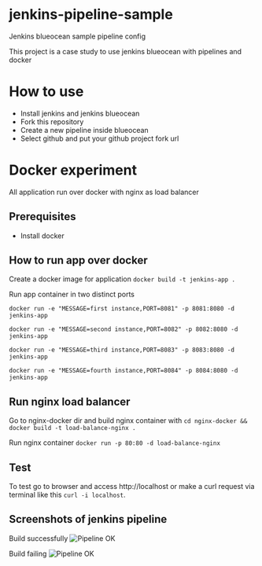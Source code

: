 # jenkins-pipeline-sample
Jenkins blueocean sample pipeline config

This project is a case study to use jenkins blueocean with pipelines and docker

# How to use
- Install jenkins and jenkins blueocean
- Fork this repository
- Create a new pipeline inside blueocean
- Select github and put your github project fork url

# Docker experiment
All application run over docker with nginx as load balancer

## Prerequisites
- Install docker

## How to run app over docker
Create a docker image for application ```docker build -t jenkins-app .```

Run app container in two distinct ports

``` docker run -e "MESSAGE=first instance,PORT=8081" -p 8081:8080 -d jenkins-app ```

``` docker run -e "MESSAGE=second instance,PORT=8082" -p 8082:8080 -d jenkins-app ```

``` docker run -e "MESSAGE=third instance,PORT=8083" -p 8083:8080 -d jenkins-app ```

``` docker run -e "MESSAGE=fourth instance,PORT=8084" -p 8084:8080 -d jenkins-app ```

## Run nginx load balancer

Go to nginx-docker dir and build nginx container with ```cd nginx-docker && docker build -t load-balance-nginx .```

Run nginx container ```docker run -p 80:80 -d load-balance-nginx ```

## Test
To test go to browser and access http://localhost or make a curl request via terminal like this ```curl -i localhost```.

## Screenshots of jenkins pipeline

Build successfully
![Pipeline OK](screenshots/pipeline_ok.png)

Build failing
![Pipeline OK](screenshots/pipeline_fail.png)
